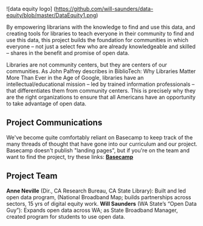 ![data equity logo] (https://github.com/will-saunders/data-equity/blob/master/DataEquity1.png)

By empowering librarians with the knowledge to find and use this data, and creating tools for libraries to teach everyone in their community to find and use this data, this project builds the foundation for communities in which everyone – not just a select few who are already knowledgeable and skilled – shares in the benefit and promise of open data.

Libraries are not community centers, but they are centers of our communities. As John Palfrey describes in BiblioTech: Why Libraries Matter More Than Ever in the Age of Google, libraries have an intellectual/educational mission – led by trained information professionals – that differentiates them from community centers. This is precisely why they are the right organizations to ensure that all Americans have an opportunity to take advantage of open data.

## Project Communications
We've become quite comfortably reliant on Basecamp to keep track of the many threads of thought that have gone into our curriculum and our project. Basecamp doesn't publish "landing pages", but if you're on the team and want to find the project, try these links:
**[Basecamp](https://3.basecamp.com/3557319/projects)**

## Project Team
**Anne Neville** (Dir., CA Research Bureau, CA State Library): Built and led open data program, (National Broadband Map; builds partnerships across sectors, 15 yrs of digital equity work.
**Will Saunders** (WA State’s “Open Data Guy”): Expands open data across WA; as State Broadband Manager, created program for students to use open data.
